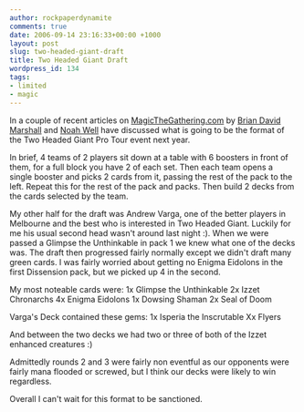 ```yaml
---
author: rockpaperdynamite
comments: true
date: 2006-09-14 23:16:33+00:00 +1000
layout: post
slug: two-headed-giant-draft
title: Two Headed Giant Draft
wordpress_id: 134
tags:
- limited
- magic
---
```


In a couple of recent articles on [MagicTheGathering.com](MagicTheGathering.com) by [Brian David Marshall](http://www.wizards.com/default.asp?x=mtgcom/daily/bd243) and [Noah Well](http://www.wizards.com/default.asp?x=mtgcom/daily/nw20) have discussed what is going to be the format of the Two Headed Giant Pro Tour event next year.

In brief, 4 teams of 2 players sit down at a table with 6 boosters in front of them, for a full block you have 2 of each set. Then each team opens a single booster and picks 2 cards from it, passing the rest of the pack to the left. Repeat this for the rest of the pack and packs. Then build 2 decks from the cards selected by the team.

My other half for the draft was Andrew Varga, one of the better players in Melbourne and the best who is interested in Two Headed Giant. Luckily for me his usual second head wasn't around last night :). When we were passed a Glimpse the Unthinkable in pack 1 we knew what one of the decks was. The draft then  progressed fairly normally except we didn't draft many green cards. I was fairly worried about getting no Enigma Eidolons in the first Dissension pack, but we picked up 4 in the second.<!-- more -->

My most noteable cards were:
1x Glimpse the Unthinkable
2x Izzet Chronarchs
4x Enigma Eidolons
1x Dowsing Shaman
2x Seal of Doom

Varga's Deck contained these gems:
1x Isperia the Inscrutable
Xx Flyers

And between the two decks we had two or three of both of the Izzet enhanced creatures :)

Admittedly rounds 2 and 3 were fairly non eventful as our opponents were fairly mana flooded or screwed, but I think our decks were likely to win regardless.

Overall I can't wait for this format to be sanctioned.
